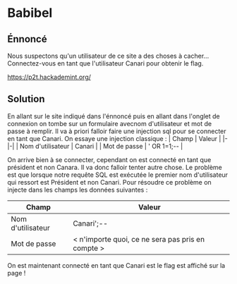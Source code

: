 # Babibel
## Énnoncé
Nous suspectons qu'un utilisateur de ce site a des choses à cacher... Connectez-vous en tant que l'utilisateur Canari pour obtenir le flag.

https://p2t.hackademint.org/
## Solution
En allant sur le site indiqué dans l'énnoncé puis en allant dans l'onglet de connexion on tombe sur un formulaire avecnom d'utilisateur et mot de passe à remplir. Il va à priori falloir faire une injection sql pour se connecter en tant que Canari.
On essaye une injection classique :
| Champ | Valeur |
|-|-|
| Nom d'utilisateur | Canari |
| Mot de passe | ' OR 1=1;-- |

On arrive bien à se connecter, cependant on est connecté en tant que président et non Canara. Il va donc falloir tenter autre chose. Le problème est que lorsque notre requête SQL est exécutée le premier nom d'utilisateur qui ressort est Président et non Canari. Pour résoudre ce problème on injecte dans les champs les données suivantes :

| Champ | Valeur |
|-|-|
| Nom d'utilisateur | Canari';-- |
| Mot de passe | < n'importe quoi, ce ne sera pas pris en compte > |

On est maintenant connecté en tant que Canari est le flag est affiché sur la page !